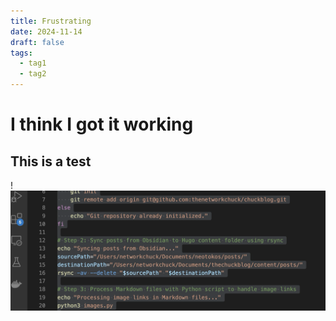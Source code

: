 ```yaml
---
title: Frustrating
date: 2024-11-14
draft: false
tags:
  - tag1
  - tag2
---
```

# I think I got it working

## This is a test


!![Image Description](/images/Pasted%20image%2020241114154939.png)